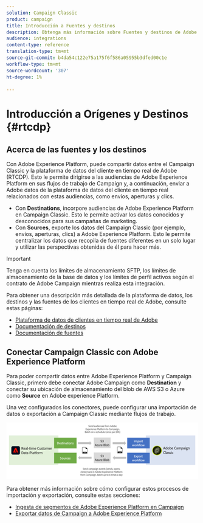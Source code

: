 ```yaml
---
solution: Campaign Classic
product: campaign
title: Introducción a Fuentes y destinos
description: Obtenga más información sobre Fuentes y destinos de Adobe Experience Platform.
audience: integrations
content-type: reference
translation-type: tm+mt
source-git-commit: b4da54c122e75a175f6f586a05955b3dfed00c1e
workflow-type: tm+mt
source-wordcount: '307'
ht-degree: 1%

---
```



# Introducción a Orígenes y Destinos {#rtcdp}

## Acerca de las fuentes y los destinos

Con Adobe Experience Platform, puede compartir datos entre el Campaign Classic y la plataforma de datos del cliente en tiempo real de Adobe (RTCDP). Esto le permite dirigirse a las audiencias de Adobe Experience Platform en sus flujos de trabajo de Campaign y, a continuación, enviar a Adobe datos de la plataforma de datos del cliente en tiempo real relacionados con estas audiencias, como envíos, aperturas y clics.

* Con **Destinations**, incorpore audiencias de Adobe Experience Platform en Campaign Classic. Esto le permite activar los datos conocidos y desconocidos para sus campañas de marketing.
* Con **Sources**, exporte los datos del Campaign Classic (por ejemplo, envíos, aperturas, clics) a Adobe Experience Platform. Esto le permite centralizar los datos que recopila de fuentes diferentes en un solo lugar y utilizar las perspectivas obtenidas de él para hacer más.

>[!IMPORTANT]
>
>Tenga en cuenta los límites de almacenamiento SFTP, los límites de almacenamiento de la base de datos y los límites de perfil activos según el contrato de Adobe Campaign mientras realiza esta integración.

Para obtener una descripción más detallada de la plataforma de datos, los destinos y las fuentes de los clientes en tiempo real de Adobe, consulte estas páginas:

* [Plataforma de datos de clientes en tiempo real de Adobe](https://experienceleague.adobe.com/docs/experience-platform/rtcdp/overview.html)
* [Documentación de destinos](https://experienceleague.adobe.com/docs/experience-platform/destinations/home.html)
* [Documentación de fuentes](https://experienceleague.adobe.com/docs/experience-platform/sources/home.html)

## Conectar Campaign Classic con Adobe Experience Platform

Para poder compartir datos entre Adobe Experience Platform y Campaign Classic, primero debe conectar Adobe Campaign como **Destination** y conectar su ubicación de almacenamiento del blob de AWS S3 o Azure como **Source** en Adobe experience Platform.

Una vez configurados los conectores, puede configurar una importación de datos o exportación a Campaign Classic mediante flujos de trabajo.

![](assets/rtcdp-schema.png)

Para obtener más información sobre cómo configurar estos procesos de importación y exportación, consulte estas secciones:

* [Ingesta de segmentos de Adobe Experience Platform en Campaign](../../integrations/using/ingest-aep-data.md)
* [Exportar datos de Campaign a Adobe Experience Platform](../../integrations/using/export-campaign-data.md)
